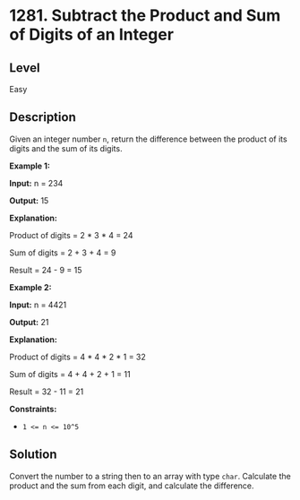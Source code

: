 # 1281. Subtract the Product and Sum of Digits of an Integer
## Level
Easy

## Description
Given an integer number `n`, return the difference between the product of its digits and the sum of its digits.

**Example 1:**

**Input:** n = 234

**Output:** 15

**Explanation:**

Product of digits = 2 * 3 * 4 = 24

Sum of digits = 2 + 3 + 4 = 9

Result = 24 - 9 = 15

**Example 2:**

**Input:** n = 4421

**Output:** 21

**Explanation:**

Product of digits = 4 * 4 * 2 * 1 = 32

Sum of digits = 4 + 4 + 2 + 1 = 11

Result = 32 - 11 = 21

**Constraints:**

* `1 <= n <= 10^5`

## Solution
Convert the number to a string then to an array with type `char`. Calculate the product and the sum from each digit, and calculate the difference.
